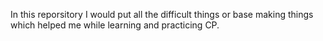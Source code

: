 In this reporsitory I would put all the difficult things or base making things which helped me while learning and practicing CP.
